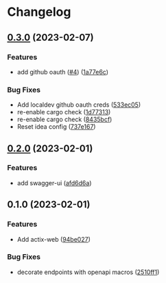 # Changelog

## [0.3.0](https://github.com/ptcdevs/rust-api/compare/v0.2.0...v0.3.0) (2023-02-07)


### Features

* add github oauth ([#4](https://github.com/ptcdevs/rust-api/issues/4)) ([1a77e6c](https://github.com/ptcdevs/rust-api/commit/1a77e6c9bd0b7199e6f5e25c476d6824a8a8baf2))


### Bug Fixes

* Add localdev github oauth creds ([533ec05](https://github.com/ptcdevs/rust-api/commit/533ec053dcaf466c17db00ba9cd2540a6a730d28))
* re-enable cargo check ([1d77313](https://github.com/ptcdevs/rust-api/commit/1d773134af7a1ecf317cb66283e60844aea50af1))
* re-enable cargo check ([8435bcf](https://github.com/ptcdevs/rust-api/commit/8435bcfcf189485a71d1f9b68c5cbeabd002d9e7))
* Reset idea config ([737e167](https://github.com/ptcdevs/rust-api/commit/737e167fe9eae729e10285717494f07fbba45ff2))

## [0.2.0](https://github.com/ptcdevs/rust-api/compare/v0.1.0...v0.2.0) (2023-02-01)


### Features

* add swagger-ui ([afd6d6a](https://github.com/ptcdevs/rust-api/commit/afd6d6ad01951b997dacb881044ea8c8c7941a97))

## 0.1.0 (2023-02-01)


### Features

* Add actix-web ([94be027](https://github.com/ptcdevs/rust-api/commit/94be02701b9ca105e1a0c688e483ee5106765e65))


### Bug Fixes

* decorate endpoints with openapi macros ([2510ff1](https://github.com/ptcdevs/rust-api/commit/2510ff14427e3a806fa95c68dd4ed0e74e7ebe7e))
